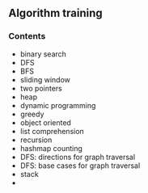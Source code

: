 ## Algorithm training

### Contents
- binary search
- DFS
- BFS
- sliding window
- two pointers
- heap
- dynamic programming
- greedy
- object oriented
- list comprehension
- recursion
- hashmap counting
- DFS: directions for graph traversal
- DFS: base cases for graph traversal
- stack
- 